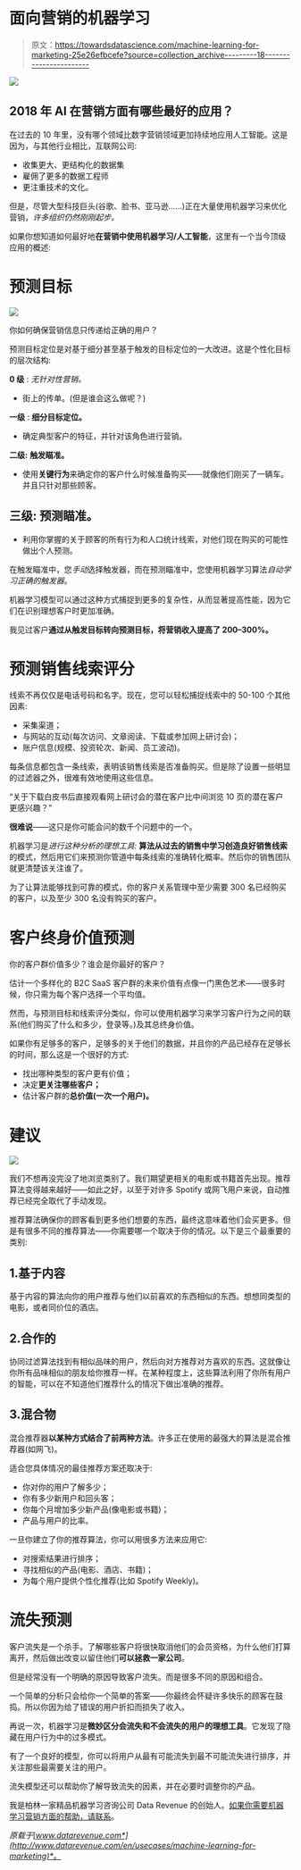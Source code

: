 # 面向营销的机器学习

> 原文：<https://towardsdatascience.com/machine-learning-for-marketing-25e26efbcefe?source=collection_archive---------18----------------------->

![](img/87e73c23ba6b0dfe3e675552c51c184b.png)

## 2018 年 AI 在营销方面有哪些最好的应用？

在过去的 10 年里，没有哪个领域比数字营销领域更加持续地应用人工智能。这是因为，与其他行业相比，互联网公司:

*   收集更大、更结构化的数据集
*   雇佣了更多的数据工程师
*   更注重技术的文化。

但是，尽管大型科技巨头(谷歌、脸书、亚马逊……)正在大量使用机器学习来优化营销，*许多组织仍然刚刚起步。*

如果你想知道如何最好地**在营销中使用机器学习/人工智能**，这里有一个当今顶级应用的概述:

# 预测目标

![](img/9d2be078f9d4d63c34d28ef8ae393ff9.png)

你如何确保营销信息只传递给正确的用户？

预测目标定位是对基于细分甚至基于触发的目标定位的一大改进。这是个性化目标的层次结构:

**0 级** : *无针对性营销。*

*   街上的传单。(但是谁会这么做呢？)

**一级** : **细分目标定位。**

*   确定典型客户的特征，并针对该角色进行营销。

**二级:** **触发瞄准。**

*   使用**关键行为**来确定你的客户什么时候准备购买——就像他们刚买了一辆车。并且只针对那些顾客。

## **三级:** **预测瞄准。**

*   利用你掌握的关于顾客的所有行为和人口统计线索，对他们现在购买的可能性做出个人预测。

在触发瞄准中，您*手动*选择触发器，而在预测瞄准中，您使用机器学习算法*自动学习正确的触发器*。

机器学习模型可以通过这种方式捕捉到更多的复杂性，从而显著提高性能，因为它们在识别理想客户时更加准确。

我见过客户**通过从触发目标转向预测目标，将营销收入提高了 200–300%。**

# 预测销售线索评分

线索不再仅仅是电话号码和名字。现在，您可以轻松捕捉线索中的 50-100 个其他因素:

*   采集渠道；
*   与网站的互动(每次访问、文章阅读、下载或参加网上研讨会)；
*   账户信息(规模、投资轮次、新闻、员工波动)。

每条信息都包含一条线索，表明该销售线索是否准备购买。但是除了设置一些明显的过滤器之外，很难有效地使用这些信息。

“关于下载白皮书后直接观看网上研讨会的潜在客户比中间浏览 10 页的潜在客户更感兴趣？”

**很难说**——这只是你可能会问的数千个问题中的一个。

机器学习是*进行这种分析的理想工具:* **算法从过去的销售中学习创造良好销售线索**的模式，然后用它们来预测你管道中每条线索的准确转化概率。然后你的销售团队就更清楚该关注谁了。

为了让算法能够找到可靠的模式，你的客户关系管理中至少需要 300 名已经购买的客户，以及至少 300 名没有购买的客户。

# 客户终身价值预测

你的客户群价值多少？谁会是你最好的客户？

估计一个多样化的 B2C SaaS 客户群的未来价值有点像一门黑色艺术——很多时候，你只需为每个客户选择一个平均值。

然而，与预测目标和线索评分类似，你可以使用机器学习来学习客户行为之间的联系(他们购买了什么和多少，登录等。)及其总终身价值。

如果你有足够多的客户，足够多的关于他们的数据，并且你的产品已经存在足够长的时间，那么这是一个很好的方式:

*   找出哪种类型的客户更有价值；
*   决定**更关注哪些客户；**
*   估计客户群的**总价值(一次一个用户)。**

# 建议

![](img/36d35d6fed368ed4b9f879536ca515d7.png)

我们不想再没完没了地浏览类别了。我们期望更相关的电影或书籍首先出现。推荐算法变得越来越好——如此之好，以至于对许多 Spotify 或网飞用户来说，自动推荐已经完全取代了手动发现。

推荐算法确保你的顾客看到更多他们想要的东西，最终这意味着他们会买更多。但是有很多不同的推荐算法——你需要哪一个取决于你的情况。以下是三个最重要的类别:

## 1.基于内容

基于内容的算法向你的用户推荐与他们以前喜欢的东西相似的东西。想想同类型的电影，或者同价位的酒店。

## 2.合作的

协同过滤算法找到有相似品味的用户，然后向对方推荐对方喜欢的东西。这就像让你所有品味相似的朋友给你推荐一样。在某种程度上，这些算法利用了你所有用户的智能，可以在不知道他们推荐什么的情况下做出准确的推荐。

## 3.混合物

混合推荐器**以某种方式结合了前两种方法**。许多正在使用的最强大的算法是混合推荐器(如网飞)。

适合您具体情况的最佳推荐方案还取决于:

*   你对你的用户了解多少；
*   你有多少新用户和回头客；
*   你每个月增加多少新产品(像电影或书籍)；
*   产品与用户的比率。

一旦你建立了你的推荐算法，你可以用很多方法来应用它:

*   对搜索结果进行排序；
*   寻找相似的产品(电影、酒店、书籍)；
*   为每个用户提供个性化推荐(比如 Spotify Weekly)。

# 流失预测

客户流失是一个杀手。了解哪些客户将很快取消他们的会员资格，为什么他们打算离开，然后做出改变以留住他们**可以拯救一家公司**。

但是经常没有一个明确的原因导致客户流失。而是很多不同的原因和组合。

一个简单的分析只会给你一个简单的答案——你最终会怀疑许多快乐的顾客在鼓捣。所以你因为给了错误的用户折扣而损失了收入。

再说一次，机器学习是**微妙区分会流失和不会流失的用户的理想工具**。它发现了隐藏在用户行为中的过多模式。

有了一个良好的模型，你可以将用户从最有可能流失到最不可能流失进行排序，并关注那些最需要关注的用户。

流失模型还可以帮助你了解导致流失的因素，并在必要时调整你的产品。

我是柏林一家精品机器学习咨询公司 Data Revenue 的创始人。[如果你需要机器学习营销方面的帮助，请联系](https://www.datarevenue.com/en/contact-us)。

*原载于*[*www.datarevenue.com*](http://www.datarevenue.com/en/usecases/machine-learning-for-marketing)*。*